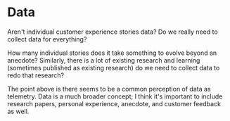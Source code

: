 # Data

Aren't individual customer experience stories data? Do we really need to collect data for everything?

How many individual stories does it take something to evolve beyond an anecdote? Similarly, there is a lot of existing research and learning (sometimes published as existing research) do we need to collect data to redo that research?

The point above is there seems to be a common perception of data as telemetry. Data is a much broader concept; I think it's important to include research papers, personal experience, anecdote, and customer feedback as well.